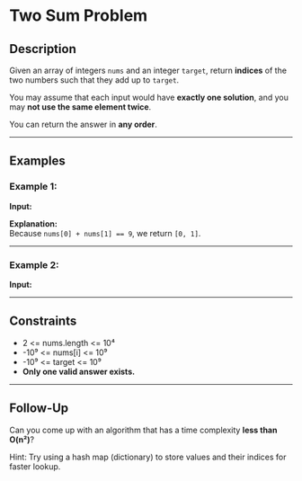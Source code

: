 # Two Sum Problem

## Description

Given an array of integers `nums` and an integer `target`, return **indices** of the two numbers such that they add up to `target`.

You may assume that each input would have **exactly one solution**, and you may **not use the same element twice**.

You can return the answer in **any order**.

---

## Examples

### Example 1:
**Input:**

**Explanation:**  
Because `nums[0] + nums[1] == 9`, we return `[0, 1]`.

---

### Example 2:
**Input:**

---

## Constraints

- 2 <= nums.length <= 10⁴  
- -10⁹ <= nums[i] <= 10⁹  
- -10⁹ <= target <= 10⁹  
- **Only one valid answer exists.**

---

## Follow-Up

Can you come up with an algorithm that has a time complexity **less than O(n²)**?

Hint: Try using a hash map (dictionary) to store values and their indices for faster lookup.
